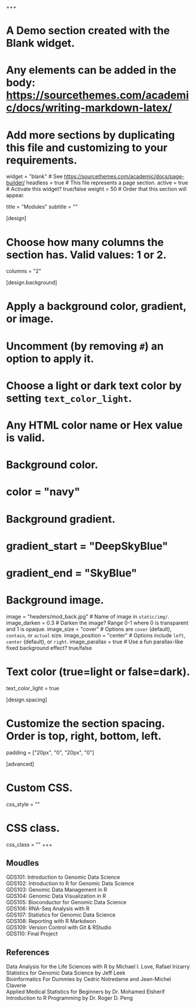 +++
# A Demo section created with the Blank widget.
# Any elements can be added in the body: https://sourcethemes.com/academic/docs/writing-markdown-latex/
# Add more sections by duplicating this file and customizing to your requirements.

widget = "blank"  # See https://sourcethemes.com/academic/docs/page-builder/
headless = true  # This file represents a page section.
active = true  # Activate this widget? true/false
weight = 50 # Order that this section will appear.

title = "Modules"
subtitle = ""

[design]
  # Choose how many columns the section has. Valid values: 1 or 2.
  columns = "2"

[design.background]
  # Apply a background color, gradient, or image.
  #   Uncomment (by removing `#`) an option to apply it.
  #   Choose a light or dark text color by setting `text_color_light`.
  #   Any HTML color name or Hex value is valid.

  # Background color.
  # color = "navy"

  # Background gradient.
  # gradient_start = "DeepSkyBlue"
  # gradient_end = "SkyBlue"

  # Background image.
  image = "headers/mod_back.jpg"  # Name of image in `static/img/`.
  image_darken = 0.3  # Darken the image? Range 0-1 where 0 is transparent and 1 is opaque.
  image_size = "cover"  #  Options are `cover` (default), `contain`, or `actual` size.
  image_position = "center"  # Options include `left`, `center` (default), or `right`.
  image_parallax = true  # Use a fun parallax-like fixed background effect? true/false

  # Text color (true=light or false=dark).
  text_color_light = true

[design.spacing]
  # Customize the section spacing. Order is top, right, bottom, left.
  padding = ["20px", "0", "20px", "0"]

[advanced]
 # Custom CSS.
 css_style = ""

 # CSS class.
 css_class = ""
+++

## Moudles
GDS101: Introduction to Genomic Data Science<br>
GDS102: Introduction to R for Genomic Data Science<br>
GDS103: Genomic Data Management in R <br>
GDS104: Genomic Data Visualization in R<br>
GDS105: Bioconductor for Genomic Data Science<br>
GDS106: RNA-Seq Analysis with R<br>
GDS107: Statistics for Genomic Data Science<br>
GDS108: Reporting with R Markdwon<br>
GDS109: Version Control with Git & RStudio<br>
GDS110: Final Project


## References
Data Analysis for the Life Sciences with R by Michael I. Love, Rafael Irizarry <br>
Statistics for Genomic Data Science by Jeff Leek<br>
Bioinformatics For Dummies by  Cedric Notredame and Jean-Michel Claverie<br>
Applied Medical Statistics for Beginners by Dr. Mohamed Elsherif <br>
Introduction to R Programming by Dr. Roger D. Peng <br>
